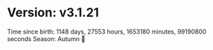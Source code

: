 # Version: v3.1.21
Time since birth: 1148 days, 27553 hours, 1653180 minutes, 99190800 seconds
Season: Autumn 🍁
